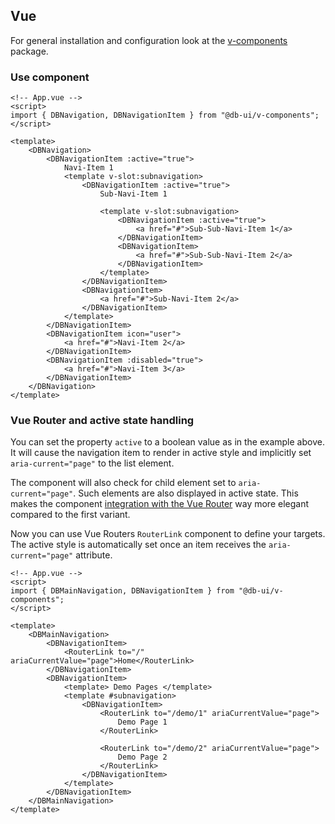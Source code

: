 ## Vue

For general installation and configuration look at the [v-components](https://www.npmjs.com/package/@db-ui/v-components) package.

### Use component

```vue App.vue
<!-- App.vue -->
<script>
import { DBNavigation, DBNavigationItem } from "@db-ui/v-components";
</script>

<template>
	<DBNavigation>
		<DBNavigationItem :active="true">
			Navi-Item 1
			<template v-slot:subnavigation>
				<DBNavigationItem :active="true">
					Sub-Navi-Item 1

					<template v-slot:subnavigation>
						<DBNavigationItem :active="true">
							<a href="#">Sub-Sub-Navi-Item 1</a>
						</DBNavigationItem>
						<DBNavigationItem>
							<a href="#">Sub-Sub-Navi-Item 2</a>
						</DBNavigationItem>
					</template>
				</DBNavigationItem>
				<DBNavigationItem>
					<a href="#">Sub-Navi-Item 2</a>
				</DBNavigationItem>
			</template>
		</DBNavigationItem>
		<DBNavigationItem icon="user">
			<a href="#">Navi-Item 2</a>
		</DBNavigationItem>
		<DBNavigationItem :disabled="true">
			<a href="#">Navi-Item 3</a>
		</DBNavigationItem>
	</DBNavigation>
</template>
```

### Vue Router and active state handling

You can set the property `active` to a boolean value as in the example above.
It will cause the navigation item to render in active style and implicitly
set `aria-current="page"` to the list element.

The component will also check for child element set to `aria-current="page"`.
Such elements are also displayed in active state.
This makes the component [integration with the Vue Router](https://router.vuejs.org/api/interfaces/RouterLinkProps.html#ariaCurrentValue) way more elegant
compared to the first variant.

Now you can use Vue Routers `RouterLink` component to define your targets.
The active style is automatically set once an item receives the `aria-current="page"` attribute.

```vue App.vue
<!-- App.vue -->
<script>
import { DBMainNavigation, DBNavigationItem } from "@db-ui/v-components";
</script>

<template>
	<DBMainNavigation>
		<DBNavigationItem>
			<RouterLink to="/" ariaCurrentValue="page">Home</RouterLink>
		</DBNavigationItem>
		<DBNavigationItem>
			<template> Demo Pages </template>
			<template #subnavigation>
				<DBNavigationItem>
					<RouterLink to="/demo/1" ariaCurrentValue="page">
						Demo Page 1
					</RouterLink>

					<RouterLink to="/demo/2" ariaCurrentValue="page">
						Demo Page 2
					</RouterLink>
				</DBNavigationItem>
			</template>
		</DBNavigationItem>
	</DBMainNavigation>
</template>
```
